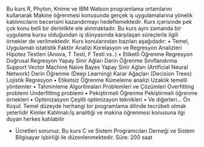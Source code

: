 Bu kurs R, Phyton, Knime ve IBM Watson programlama ortamlarını kullanarak Makine öğrenmesi konusunda gerçek iş uygulamalarına yönelik katılımcıların becerisini kazandırmayı hedeflemektedir. Kurs içerisinde pek çok konu belli bir derinlikte ele alınmaktadır. Bu kurs aynı zamanda bir uygulama kursu olduğundan iş dünyasında karşılaşan süreçlerle ilgili örnekler de verilmektedir.
Kurs konularından bazıları aşağıdadır:
• Temel, Uygulamalı istatistik
Faktör Analizi
Korelasyon ve Regresyon Analizleri
Hipotez Testleri (Anova, T Testi, F Testi vs..)
• Etiketli Öğrenme
Regresyon
Doğrusal Regresyon
Yapay Sinir Ağları
Derin Öğrenme
Sınıflandırma
Support Vector Machine
Naive Bayes
Yapay Sinir Ağları (Artificial Neural Network)
Derin Öğrenme (Deep Learning)
Karar Ağaçları (Decision Trees)
Lojistik Regresyon
• Etiketsiz Öğrenme
Kümeleme analizi
Uzaklık temelli yöntemler
• Tahminleme Algoritmaları Problemleri ve Çözümleri
Overfitting problemi
Underfitting problemi
• Pekiştirmeli Öğrenme
Pekiştirmeli öğrenme örnekleri
• Optimizasyon
Çeşitli optimizayon teknikleri
• Ve diğerleri...
Ön Koşul: Temel düzeyde herhangi bir programlama dilinde tecrübeli olmak yeterlidir
Kimler Katılmalı:İş analitiği ve makina öğrenmesi konusuna ilgi duyan herkes katılabilir
* Ücretleri sorunuz.
Bu kurs C ve Sistem Programcıları Derneği ve Sistem Bilgisayar işbirliği ile düzenlenmektedir.
Süre: 
 200 saat
